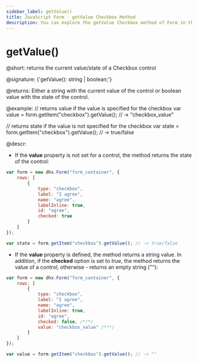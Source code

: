 ```yaml
---
sidebar_label: getValue()
title: JavaScript Form - getValue Checkbox Method 
description: You can explore the getValue Checkbox method of Form in the documentation of the DHTMLX JavaScript UI library. Browse developer guides and API reference, try out code examples and live demos, and download a free 30-day evaluation version of DHTMLX Suite 7.
---
```


# getValue()

@short: returns the current value/state of a Checkbox control

@signature: {'getValue(): string | boolean;'}

@returns:
Either a string with the current value of the control or boolean value with the state of the control.

@example:
// returns value if the value is specified for the checkbox
var value = form.getItem("checkbox").getValue(); // -> "checkbox_value"

// returns state if the value is not specified for the checkbox
var state = form.getItem("checkbox").getValue(); // -> true/false

@descr:

- If the **value** property is not set for a control, the method returns the state of the control:

~~~js
var form = new dhx.Form("form_container", {
    rows: [
        {   
            type: "checkbox",
            label: "I agree",
            name: "agree",
            labelInline: true,
            id: "agree",
            checked: true 
        }
    ]
});

var state = form.getItem("checkbox").getValue(); // -> true/false
~~~

- If the **value** property is defined, the method returns a string value. In addition, if the **checked** option is set to *true*, the method returns the value of a control, otherwise - returns an empty string (""):

~~~js
var form = new dhx.Form("form_container", {
    rows: [
        {   
            type: "checkbox",
            label: "I agree",
            name: "agree",
            labelInline: true,
            id: "agree",
            checked: false, /*!*/
            value: "checkbox_value" /*!*/
        }
    ]
});

var value = form.getItem("checkbox").getValue(); // -> ""
~~~
